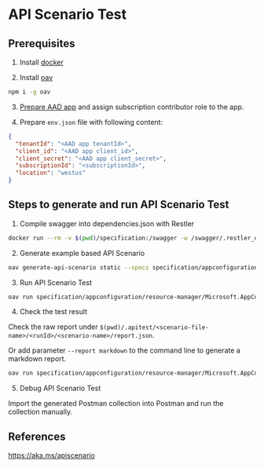 # API Scenario Test

## Prerequisites

1. Install [docker](https://docs.docker.com/get-docker/)


2. Install [oav](https://www.npmjs.com/package/oav)

```bash
npm i -g oav
```

3. [Prepare AAD app](https://docs.microsoft.com/azure/active-directory/develop/howto-create-service-principal-portal) and assign subscription contributor role to the app.

4. Prepare `env.json` file with following content:

```json
{
  "tenantId": "<AAD app tenantId>",
  "client_id": "<AAD app client_id>",
  "client_secret": "<AAD app client_secret>",
  "subscriptionId": "<subscriptionId>",
  "location": "westus"
}
```

## Steps to generate and run API Scenario Test

1. Compile swagger into dependencies.json with Restler

```bash
docker run --rm -v $(pwd)/specification:/swagger -w /swagger/.restler_output mcr.microsoft.com/restlerfuzzer/restler dotnet /RESTler/restler/Restler.dll compile --api_spec /swagger/appconfiguration/resource-manager/Microsoft.AppConfiguration/stable/2022-05-01/appconfiguration.json
```

2. Generate example based API Scenario

```bash
oav generate-api-scenario static --specs specification/appconfiguration/resource-manager/Microsoft.AppConfiguration/stable/2022-05-01/appconfiguration.json --dependency specification/.restler_output/Compile/dependencies.json -o specification/appconfiguration/resource-manager/Microsoft.AppConfiguration/stable/2022-05-01/scenarios --useExample
```

3. Run API Scenario Test

```bash
oav run specification/appconfiguration/resource-manager/Microsoft.AppConfiguration/stable/2022-05-01/scenarios/basic.yaml --tag=package-2022-05-01 -e env.json -l verbose
```

4. Check the test result

Check the raw report under `$(pwd)/.apitest/<scenario-file-name>/<runId>/<scenario-name>/report.json`.

Or add parameter `--report markdown` to the command line to generate a markdown report.
```bash
oav run specification/appconfiguration/resource-manager/Microsoft.AppConfiguration/stable/2022-05-01/scenarios/basic.yaml --tag=package-2022-05-01 -e env.json -l verbose --report markdown
```

5. Debug API Scenario Test

Import the generated Postman collection into Postman and run the collection manually.

## References

https://aka.ms/apiscenario
